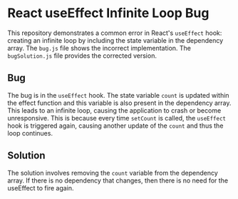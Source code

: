 # React useEffect Infinite Loop Bug
This repository demonstrates a common error in React's `useEffect` hook: creating an infinite loop by including the state variable in the dependency array.  The `bug.js` file shows the incorrect implementation. The `bugSolution.js` file provides the corrected version.

## Bug
The bug is in the `useEffect` hook.  The state variable `count` is updated within the effect function and this variable is also present in the dependency array. This leads to an infinite loop, causing the application to crash or become unresponsive.  This is because every time `setCount` is called, the `useEffect` hook is triggered again, causing another update of the `count` and thus the loop continues. 

## Solution
The solution involves removing the `count` variable from the dependency array. If there is no dependency that changes, then there is no need for the useEffect to fire again.